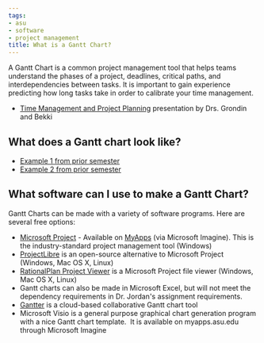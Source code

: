 ```yaml
---
tags:
- asu
- software
- project management
title: What is a Gantt Chart?
---
```


A Gantt Chart is a common project management tool that helps teams understand the phases of a project, deadlines, critical paths, and interdependencies between tasks. It is important to gain experience predicting how long tasks take in order to calibrate your time management.

-   [Time Management and Project Planning](https://drive.google.com/open?id=0ByRWb7dgVD-razZNbW55SWFVenc&authuser=1) presentation by Drs. Grondin and Bekki

## What does a Gantt chart look like?

-   [Example 1 from prior semester](https://drive.google.com/file/d/0ByRWb7dgVD-rOVlkU09GeWpJSTQ/view?usp=sharing)
-   [Example 2 from prior semester](https://drive.google.com/file/d/0ByRWb7dgVD-rdUVzWkFJU3lYZlE/view?usp=sharing)

## What software can I use to make a Gantt Chart?

Gantt Charts can be made with a variety of software programs. Here are several free options:

-   [Microsoft Project](http://www.microsoft.com/project/) - Available on [MyApps](https://myapps.asu.edu/) (via Microsoft Imagine). This is the industry-standard project management tool (Windows)
-   [ProjectLibre](https://sourceforge.net/projects/projectlibre/) is an open-source alternative to Microsoft Project (Windows, Mac OS X, Linux)
-   [RationalPlan Project Viewer](http://www.rationalplan.com/viewer-project-management-software.php) is a Microsoft Project file viewer (Windows, Mac OS X, Linux)
-   Gantt charts can also be made in Microsoft Excel, but will not meet the dependency requirements in Dr. Jordan's assignment requirements.
-   [Gantter](https://gantter.com/) is a cloud-based collaborative Gantt chart tool
-   Microsoft Visio is a general purpose graphical chart generation program with a nice Gantt chart template.  It is available on myapps.asu.edu through Microsoft Imagine
